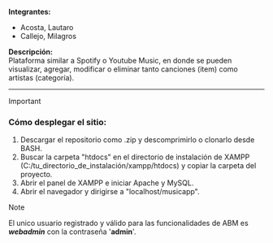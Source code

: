 __Integrantes:__  
- Acosta, Lautaro  
- Callejo, Milagros

__Descripción:__  
Plataforma similar a Spotify o Youtube Music, en donde se pueden visualizar, agregar, modificar o eliminar tanto canciones (item) como artistas (categoría).
  
---  
  
> [!IMPORTANT]
> ### Cómo desplegar el sitio:  
> 1. Descargar el repositorio como .zip y descomprimirlo o clonarlo desde BASH.  
> 2. Buscar la carpeta "htdocs" en el directorio de instalación de XAMPP (C:/tu_directorio_de_instalación/xampp/htdocs) y copiar la carpeta del proyecto.
> 3. Abrir el panel de XAMPP e iniciar Apache y MySQL.  
> 4. Abrir el navegador y dirigirse a "localhost/musicapp".
  
  
>[!NOTE]
>El unico usuario registrado y válido para las funcionalidades de ABM es ___webadmin___ con la contraseña '__admin__'.
